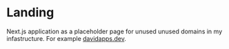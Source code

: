 # Landing

Next.js application as a placeholder page for unused unused domains in my infastructure. For example [davidapps.dev](https://davidapps.dev).
